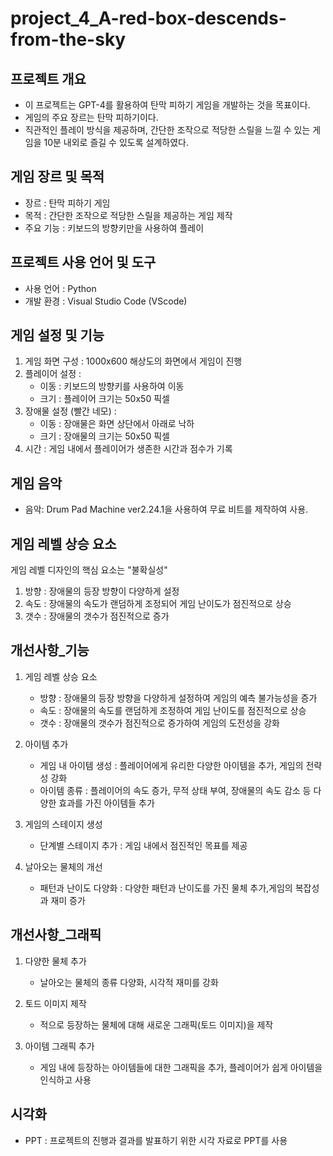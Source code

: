 # project_4_A-red-box-descends-from-the-sky

## 프로젝트 개요
- 이 프로젝트는 GPT-4를 활용하여 탄막 피하기 게임을 개발하는 것을 목표이다.
- 게임의 주요 장르는 탄막 피하기이다.
- 직관적인 플레이 방식을 제공하며, 간단한 조작으로 적당한 스릴을 느낄 수 있는 게임을 10분 내외로 즐길 수 있도록 설계하였다.

## 게임 장르 및 목적
- 장르 : 탄막 피하기 게임
- 목적 : 간단한 조작으로 적당한 스릴을 제공하는 게임 제작
- 주요 기능 : 키보드의 방향키만을 사용하여 플레이

## 프로젝트 사용 언어 및 도구
- 사용 언어 : Python
- 개발 환경 : Visual Studio Code (VScode)

## 게임 설정 및 기능
1. 게임 화면 구성 : 1000x600 해상도의 화면에서 게임이 진행
2. 플레이어 설정 : 
   - 이동 : 키보드의 방향키를 사용하여 이동
   - 크기 : 플레이어 크기는 50x50 픽셀
3. 장애물 설정 (빨간 네모) : 
   - 이동 : 장애물은 화면 상단에서 아래로 낙하
   - 크기 : 장애물의 크기는 50x50 픽셀
4. 시간 : 게임 내에서 플레이어가 생존한 시간과 점수가 기록

## 게임 음악
- 음악: Drum Pad Machine ver2.24.1을 사용하여 무료 비트를 제작하여 사용.

## 게임 레벨 상승 요소
게임 레벨 디자인의 핵심 요소는 "불확실성"
1. 방향 : 장애물의 등장 방향이 다양하게 설정
2. 속도 : 장애물의 속도가 랜덤하게 조정되어 게임 난이도가 점진적으로 상승
3. 갯수 : 장애물의 갯수가 점진적으로 증가

## 개선사항_기능
1. 게임 레벨 상승 요소
   - 방향 : 장애물의 등장 방향을 다양하게 설정하여 게임의 예측 불가능성을 증가
   - 속도 : 장애물의 속도를 랜덤하게 조정하여 게임 난이도를 점진적으로 상승
   - 갯수 : 장애물의 갯수가 점진적으로 증가하여 게임의 도전성을 강화

2. 아이템 추가
   - 게임 내 아이템 생성 : 플레이어에게 유리한 다양한 아이템을 추가, 게임의 전략성 강화
   - 아이템 종류 : 플레이어의 속도 증가, 무적 상태 부여, 장애물의 속도 감소 등 다양한 효과를 가진 아이템들 추가

3. 게임의 스테이지 생성
   - 단계별 스테이지 추가 : 게임 내에서 점진적인 목표를 제공

4. 날아오는 물체의 개선
   - 패턴과 난이도 다양화 : 다양한 패턴과 난이도를 가진 물체 추가,게임의 복잡성과 재미 증가

## 개선사항_그래픽
1. 다양한 물체 추가
   - 날아오는 물체의 종류 다양화, 시각적 재미를 강화

2. 토드 이미지 제작
   - 적으로 등장하는 물체에 대해 새로운 그래픽(토드 이미지)을 제작

3. 아이템 그래픽 추가
   - 게임 내에 등장하는 아이템들에 대한 그래픽을 추가, 플레이어가 쉽게 아이템을 인식하고 사용

## 시각화
- PPT : 프로젝트의 진행과 결과를 발표하기 위한 시각 자료로 PPT를 사용